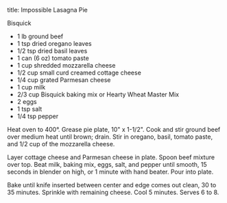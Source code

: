 title: Impossible Lasagna Pie

Bisquick

* 1 lb ground beef
* 1 tsp dried oregano leaves
* 1/2 tsp dried basil leaves
* 1 can (6 oz) tomato paste
* 1 cup shredded mozzarella cheese
* 1/2 cup small curd creamed cottage cheese
* 1/4 cup grated Parmesan cheese
* 1 cup milk
* 2/3 cup Bisquick baking mix or Hearty Wheat Master Mix
* 2 eggs
* 1 tsp salt
* 1/4 tsp pepper

Heat oven to 400°.  Grease pie plate, 10" x 1-1/2".  Cook and stir ground beef over medium heat until brown; drain.  Stir in oregano, basil, tomato paste, and 1/2 cup of the mozzarella cheese.

Layer cottage cheese and Parmesan cheese in plate.  Spoon beef mixture over top.  Beat milk, baking mix, eggs, salt, and pepper until smooth, 15 seconds in blender on high, or 1 minute with hand beater.  Pour into plate.

Bake until knife inserted between center and edge comes out clean, 30 to 35 minutes.  Sprinkle with remaining cheese.  Cool 5 minutes.  Serves 6 to 8.
